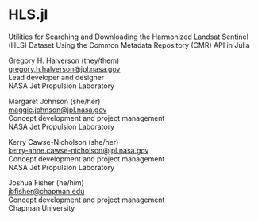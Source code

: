 # HLS.jl

Utilities for Searching and Downloading the Harmonized Landsat Sentinel (HLS) Dataset Using the Common Metadata Repository (CMR) API in Julia

Gregory H. Halverson (they/them)<br>
[gregory.h.halverson@jpl.nasa.gov](mailto:gregory.h.halverson@jpl.nasa.gov)<br>
Lead developer and designer<br>
NASA Jet Propulsion Laboratory

Margaret Johnson (she/her)<br>
[maggie.johnson@jpl.nasa.gov](mailto:maggie.johnson@jpl.nasa.gov)<br>
Concept development and project management<br>
NASA Jet Propulsion Laboratory

Kerry Cawse-Nicholson (she/her)<br>
[kerry-anne.cawse-nicholson@jpl.nasa.gov](mailto:kerry-anne.cawse-nicholson@jpl.nasa.gov)<br>
Concept development and project management<br>
NASA Jet Propulsion Laboratory

Joshua Fisher (he/him)<br>
[jbfisher@chapman.edu](mailto:jbfisher@chapman.edu)<br>
Concept development and project management<br>
Chapman University
